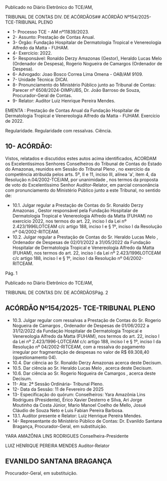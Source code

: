 Publicado  no  Diário  Eletrônico do TCE/AM,

TRIBUNAL DE CONTAS DIV. DE ACÓRDÃOS## ACÓRDÃO Nº154/2025- TCE-TRIBUNAL PLENO

- 1- Processo TCE - AM nº11839/2023.
- 2- Assunto: Prestação de Contas Anual.
- 3- Órgão: Fundação Hospitalar de Dermatologia Tropical e Venereologia Alfredo da Matta - FUHAM.
- 4- Exercício: 2022.
- 5- Responsável: Ronaldo Derzy Amazonas (Gestor), Heraldo Lucas Melo (Ordenador de Despesa), Rogerio Nogueira de Camargos (Ordenador de Despesa).
- 6- Advogado: Joao Bosco Correa Lima Omena - OAB/AM 9109.
- 7- Unidade Técnica: DICAI.
- 8- Pronunciamento  do  Ministério  Público  junto  ao  Tribunal  de  Contas: Parecer  nº 6508/2024-DIMP/JBS, Dr. João Barroso de Souza, Procurador-Geral de Contas.
- 9- Relator: Auditor Luiz Henrique Pereira Mendes.

EMENTA : Prestação de Contas Anual da Fundação Hospitalar de Dermatologia Tropical e Venereologia Alfredo da Matta - FUHAM. Exercício de 2022.

Regularidade. Regularidade com ressalvas. Ciência.

## 10-  ACÓRDÃO:

Vistos, relatados e discutidos estes autos acima identificados, ACORDAM os Excelentíssimos Senhores Conselheiros do Tribunal de Contas do Estado do Amazonas, reunidos em Sessão do Tribunal Pleno , no exercício da competência atribuída pelos arts. 5º, II e 11, inciso III, alínea 'a', item 4, da  Resolução  n.04/2002-TCE/AM, por unanimidade , nos termos da proposta de voto do Excelentíssimo Senhor Auditor-Relator, em parcial consonância com pronunciamento do Ministério Público junto a este Tribunal, no sentido de:

- 10.1. Julgar regular a Prestação de Contas do Sr. Ronaldo Derzy Amazonas , Gestor responsável pela Fundação Hospitalar de Dermatologia  Tropical  e  Venereologia  Alfredo  da  Matta  (FUHAM)  no exercício  2022,  nos  termos  do  art.  22,  inciso  I  da  Lei  nº  2.423/1996LOTCEAM  c/c  artigo  188,  inciso  I  e  §  1º,  inciso  I  da  Resolução  nº 04/2002-RITCEAM.
- 10.2. Julgar  regular a  Prestação  de  Contas  do Sr.  Heraldo  Lucas  Melo , Ordenador  de  Despesas  de  02/01/2022  a  31/05/2022  da  Fundação Hospitalar  de  Dermatologia  Tropical  e  Venereologia  Alfredo  da  Matta (FUHAM),  nos  termos  do  art.  22,  inciso  I  da  Lei  nº 2.423/1996LOTCEAM  c/c  artigo  188,  inciso  I  e  §  1º,  inciso  I  da  Resolução  nº 04/2002-RITCEAM.

Pág. 1

Publicado  no  Diário  Eletrônico do TCE/AM,

TRIBUNAL DE CONTAS DIV. DE ACÓRDÃOSPág. 2

## ACÓRDÃO Nº154/2025- TCE-TRIBUNAL PLENO

- 10.3. Julgar regular com ressalvas a  Prestação de Contas do Sr. Rogerio Nogueira  de  Camargos , Ordenador  de  Despesas  de  01/06/2022  a 31/12/2022 da Fundação Hospitalar de Dermatologia Tropical e Venereologia Alfredo da Matta (FUHAM), nos termos do art. 22, inciso I da Lei nº 2.423/1996-LOTCEAM c/c artigo 188, inciso I e § 1º, inciso I da Resolução nº 04/2002-RITCEAM, com a ressalva do pagamento irregular  por  fragmentação  de  despesas  no  valor  de  R$  69.308,40 (questionamento 04).
- 10.4. Dar ciência ao Sr. Ronaldo Derzy Amazonas acerca deste Decisum.
- 10.5. Dar ciência ao Sr. Heraldo Lucas Melo , acerca deste Decisum.
- 10.6. Dar  ciência ao Sr.  Rogerio  Nogueira  de  Camargos , acerca  deste Decisum.
- 11-  Ata: 2ª Sessão Ordinária- Tribunal Pleno.
- 12-  Data da Sessão: 11 de Fevereiro de 2025
- 13-  Especificação do quórum: Conselheiros: Yara Amazônia Lins Rodrigues (Presidente), Érico Xavier Desterro e Silva, Ari Jorge Moutinho da Costa Júnior, Mario Manoel Coelho de Mello, Josué Cláudio de Souza Neto e Luis Fabian Pereira Barbosa.
- 13.1. Auditor presente e Relator: Luiz Henrique Pereira Mendes.
- 14-  Representante do Ministério Público de Contas: Dr. Evanildo Santana Bragança, Procurador-Geral, em substituição.

YARA AMAZÔNIA LINS RODRIGUES Conselheira-Presidente

LUIZ HENRIQUE PEREIRA MENDES Auditor-Relator

## EVANILDO SANTANA BRAGANÇA

Procurador-Geral, em substituição.